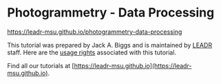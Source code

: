 # Photogrammetry - Data Processing
https://leadr-msu.github.io/photogrammetry-data-processing

This tutorial was prepared by Jack A. Biggs and is maintained by [LEADR](http://leadr.msu.edu) staff. Here are the [usage rights](https://github.com/leadr-msu/photogrammetry-data-processing/blob/master/License.MD) associated with this tutorial.

Find all our tutorials at [https://leadr-msu.github.io](https://leadr-msu.github.io).
